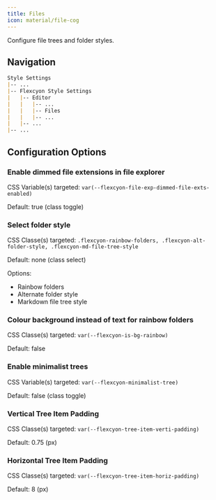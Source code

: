 ```yaml
---
title: Files
icon: material/file-cog
---
```


Configure file trees and folder styles.

## Navigation

```md
Style Settings
|-- ...
|-- Flexcyon Style Settings
|   |-- Editor
|   |   |-- ...
|   |   |-- Files
|   |   |-- ...
|   |-- ...
|-- ...
```

## Configuration Options

### Enable dimmed file extensions in file explorer

CSS Variable(s) targeted: `var(--flexcyon-file-exp-dimmed-file-exts-enabled)`

Default: true (class toggle)

### Select folder style

CSS Classe(s) targeted: `.flexcyon-rainbow-folders, .flexcyon-alt-folder-style, .flexcyon-md-file-tree-style`

Default: none (class select)

Options:

- Rainbow folders
- Alternate folder style
- Markdown file tree style

### Colour background instead of text for rainbow folders

CSS Classe(s) targeted: `var(--flexcyon-is-bg-rainbow)`

Default: false

### Enable minimalist trees

CSS Variable(s) targeted: `var(--flexcyon-minimalist-tree)`

Default: false (class toggle)

### Vertical Tree Item Padding

CSS Classe(s) targeted: `var(--flexcyon-tree-item-verti-padding)`

Default: 0.75 (px)

### Horizontal Tree Item Padding

CSS Classe(s) targeted: `var(--flexcyon-tree-item-horiz-padding)`

Default: 8 (px)

